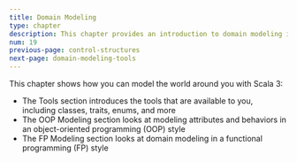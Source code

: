 ```yaml
---
title: Domain Modeling
type: chapter
description: This chapter provides an introduction to domain modeling in Scala 3.
num: 19
previous-page: control-structures
next-page: domain-modeling-tools
---
```


This chapter shows how you can model the world around you with Scala 3:

- The Tools section introduces the tools that are available to you, including classes, traits, enums, and more
- The OOP Modeling section looks at modeling attributes and behaviors in an object-oriented programming (OOP) style
- The FP Modeling section looks at domain modeling in a functional programming (FP) style

